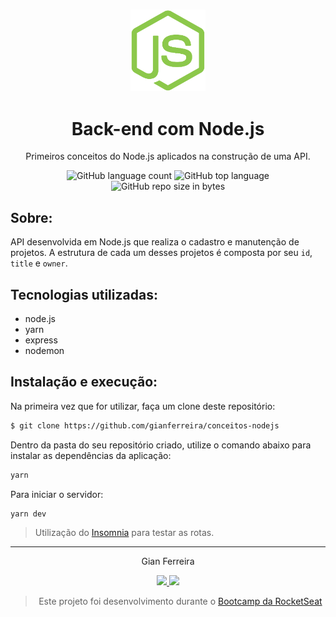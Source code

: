 <h3 align="center">
  <img alt="Node.js" src="https://github.com/gianferreira/conceitos-nodejs/blob/master/readme-logo.png" width="120px"/>
</h3>

<h1 align="center">
  Back-end com Node.js
</h1>

<p align="center">Primeiros conceitos do Node.js aplicados na construção de uma API.</p>

<p align="center">
  <img alt="GitHub language count" src="https://img.shields.io/github/languages/count/gianferreira/conceitos-nodejs">
  <img alt="GitHub top language" src="https://img.shields.io/github/languages/top/gianferreira/conceitos-nodejs">
  <img alt="GitHub repo size in bytes" src="https://img.shields.io/github/repo-size/gianferreira/conceitos-nodejs">
</p>

## Sobre:

API desenvolvida em Node.js que realiza o cadastro e manutenção de projetos. A estrutura de cada um desses projetos é composta por seu `id`, `title` e `owner`. 

## Tecnologias utilizadas:

- node.js
- yarn
- express
- nodemon

## Instalação e execução:

Na primeira vez que for utilizar, faça um clone deste repositório:

```bash
$ git clone https://github.com/gianferreira/conceitos-nodejs
```

Dentro da pasta do seu repositório criado, utilize o comando abaixo para instalar as dependências da aplicação:

```bash
yarn
```

Para iniciar o servidor:

```bash
yarn dev
```

> Utilização do [Insomnia](https://insomnia.rest/download/) para testar as rotas.

---

<p align="center"> Gian Ferreira </p>
<p align="center">
  <a alt="Gian Ferreira" href="https://www.linkedin.com/in/gian-ferreira-7750a9179/">
    <img src="https://img.shields.io/badge/LinkedIn-Gian_Ferreira-7750a9179?logo=linkedin"/>
  </a>
  <a alt="Gian Ferreira" href="https://github.com/gianferreira">
    <img src="https://img.shields.io/badge/Gian_Ferreira-GitHub-000?logo=github"/>
  </a>
</p>

<blockquote align="center">
  Este projeto foi desenvolvimento durante o 
    <a href="https://rocketseat.com.br/gostack">
      Bootcamp da RocketSeat
    </a>
</blockquote>